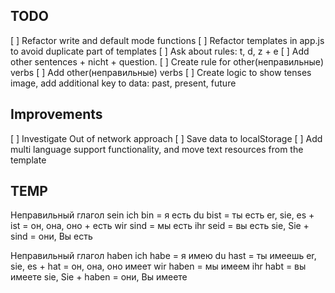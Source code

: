 ## TODO
[ ] Refactor write and default mode functions
[ ] Refactor templates in app.js to avoid duplicate part of templates
[ ] Ask about rules: t, d, z + e
[ ] Add other sentences + nicht + question.
[ ] Create rule for other(неправильные) verbs
[ ] Add other(неправильные) verbs
[ ] Create logic to show tenses image, add additional key to data: past, present, future
## Improvements
[ ] Investigate Out of network approach
[ ] Save data to localStorage
[ ] Add multi language support functionality, and move text resources from the template

## TEMP
Неправильный глагол sein
ich bin = я есть
du bist = ты есть
er, sie, es + ist = он, она, оно + есть
wir sind = мы есть
ihr seid = вы есть
sie, Sie + sind = они, Вы есть

Неправильный глагол haben
ich habe = я имею
du hast = ты имеешь
er, sie, es + hat = он, она, оно имеет
wir haben = мы имеем
ihr habt = вы имеете
sie, Sie + haben = они, Вы имеете

